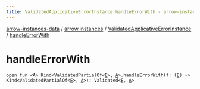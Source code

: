 ```yaml
---
title: ValidatedApplicativeErrorInstance.handleErrorWith - arrow-instances-data
---
```


[arrow-instances-data](../../index.html) / [arrow.instances](../index.html) / [ValidatedApplicativeErrorInstance](index.html) / [handleErrorWith](./handle-error-with.html)

# handleErrorWith

`open fun <A> Kind<ValidatedPartialOf<`[`E`](index.html#E)`>, `[`A`](handle-error-with.html#A)`>.handleErrorWith(f: (`[`E`](index.html#E)`) -> Kind<ValidatedPartialOf<`[`E`](index.html#E)`>, `[`A`](handle-error-with.html#A)`>): Validated<`[`E`](index.html#E)`, `[`A`](handle-error-with.html#A)`>`